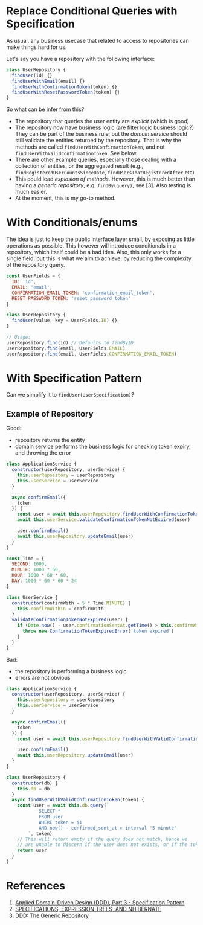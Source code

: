 # Replace Conditional Queries with Specification

As usual, any business usecase that related to access to repositories can make things hard for us.

Let's say you have a repository with the following interface:

```js
class UserRepository {
  findUser(id) {}
  findUserWithEmail(email) {}
  findUserWithConfirmationToken(token) {}
  findUserWithResetPasswordToken(token) {}
}
```

So what can be infer from this?
- The repository that queries the user entity are _explicit_ (which is good)
- The repository now have business logic (are filter logic business logic?) They can be part of the business rule, but the _domain service_ should still validate the entities returned by the repository. That is why the methods are called `findUserWithConfirmationToken`, and not `findUserWithValidConfirmationToken`. See below.
- There are other example queries, especially those dealing with a collection of entities, or the aggregated result (e.g., `findRegisteredUserCountsSinceDate`, `findUsersThatRegisteredAfter` etc)
- This could lead _explosion of methods_. However, this is much better than having a _generic repository_, e.g. `findBy(query)`, see [3]. Also testing is much easier.
- At the moment, this is my go-to method.


# With Conditionals/enums

The idea is just to keep the public interface layer small, by exposing as little operations as possible. This however will introduce conditionals in a repository, which itself could be a bad idea. Also, this only works for a single field, but this is what we aim to achieve, by reducing the complexity of the repository query.
```js
const UserFields = {
  ID: 'id',
  EMAIL: 'email',
  CONFIRMATION_EMAIL_TOKEN: 'confirmation_email_token',
  RESET_PASSWORD_TOKEN: 'reset_password_token'
}

class UserRepository {
  findUser(value, key = UserFields.ID) {}
}

// Usage:
userRepository.find(id) // Defaults to findByID
userRepository.find(email, UserFields.EMAIL)
userRepository.find(email, UserFields.CONFIRMATION_EMAIL_TOKEN)
```

# With Specification Pattern
Can we simplify it to `findUser(UserSpecification)`?

## Example of Repository

Good:
- repository returns the entity
- domain service performs the business logic for checking token expiry, and throwing the error

```js
class ApplicationService {
  constructor(userRepository, userService) {
    this.userRepository = userRepository
    this.userService = userService
  }

  async confirmEmail({
    token
  }) {
    const user = await this.userRepository.findUserWithConfirmationToken(token)
    await this.userService.validateConfirmationTokenNotExpired(user)

    user.confirmEmail()
    await this.userRepository.updateEmail(user)
  }
}

const Time = {
  SECOND: 1000,
  MINUTE: 1000 * 60,
  HOUR: 1000 * 60 * 60,
  DAY: 1000 * 60 * 60 * 24
}

class UserService {
  constructor(confirmWith = 5 * Time.MINUTE) {
    this.confirmWithin = confirmWith
  }
  validateConfirmationTokenNotExpired(user) {
    if (Date.now() - user.confirmationSentAt.getTime() > this.confirmWith) {
      throw new ConfirmationTokenExpiredError('token expired')
    }
  }
}
```

Bad:
- the repository is performing a business logic
- errors are not obvious

```js
class ApplicationService {
  constructor(userRepository, userService) {
    this.userRepository = userRepository
    this.userService = userService
  }

  async confirmEmail({
    token
  }) {
    const user = await this.userRepository.findUserWithValidConfirmationToken(token)

    user.confirmEmail()
    await this.userRepository.updateEmail(user)
  }
}

class UserRepository {
  constructor(db) {
    this.db = db
  }
  async findUserWithValidConfirmationToken(token) {
    const user = await this.db.query(`
			SELECT * 
			FROM user 
			WHERE token = $1 
			AND now() - confirmed_sent_at > interval '5 minute'
		`, token)
    // This will return empty if the query does not match, hence we 
    // are unable to discern if the user does not exists, or if the token expired.
    return user
  }
}
```


# References

1. [Applied Domain-Driven Design (DDD), Part 3 - Specification Pattern](http://www.zankavtaskin.com/2013/10/applied-domain-driven-design-ddd-part-3.html)
2. [SPECIFICATIONS, EXPRESSION TREES, AND NHIBERNATE](https://davefancher.com/2012/07/03/specifications-expression-trees-and-nhibernate/)
3. [DDD: The Generic Repository](http://codebetter.com/gregyoung/2009/01/16/ddd-the-generic-repository/)

